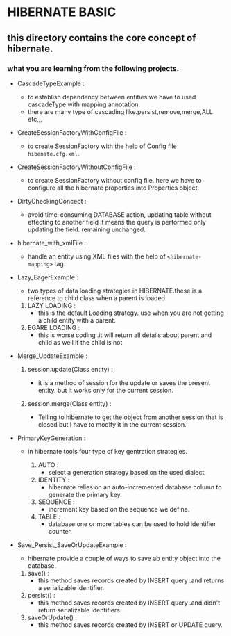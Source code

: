 # HIBERNATE BASIC
## this directory contains the core concept of hibernate. 
   ### what you are learning from the following projects.
   - CascadeTypeExample :
      
     - to establish dependency between entities we have to used cascadeType with mapping annotation.
     - there are many type of cascading like.persist,remove,merge,ALL etc,,,
     
   - CreateSessionFactoryWithConfigFile :

      - to create SessionFactory with the help of Config file `hibenate.cfg.xml`.

   - CreateSessionFactoryWithoutConfigFile :
      
     - to create SessionFactory without config file. here we have to configure all the hibernate properties into Properties object.
     
   - DirtyCheckingConcept :
      - avoid time-consuming DATABASE action, updating table without effecting to another field it means the query is performed only updating the field. remaining unchanged.
      
   - hibernate_with_xmlFile :
      
     - handle an entity using XML files with the help of `<hibernate-mapping>` tag.
     
   - Lazy_EagerExample :

     - two types of data loading strategies in HIBERNATE.these is a reference to child class when a parent is loaded.

      1. LAZY LOADING :
         - this is the default Loading strategy. use when you are not getting a child entity with a parent.
      2. EGARE LOADING :
         - this is worse coding .it will return all details about parent and child as well if the child is not 

   - Merge_UpdateExample :
      1. session.update(Class entity) :
         - it is a method of session for the update or saves the present entity. but it works only for the current session.
        
      2. session.merge(Class entity) :
         - Telling to hibernate to get the object from another session that is closed but I have to modify it in the current session.
       

   - PrimaryKeyGeneration :
      
      - in hibernate tools four type of key gentration strategies.

         1. AUTO :
            - select a generation strategy based on the used dialect.
         2. IDENTITY :
            - hibernate relies on an auto-incremented database column to generate the primary key.
         3. SEQUENCE :
            - increment key based on the sequence we define.
         4. TABLE :
            - database one or more tables can be used to hold identifier counter.
   - Save_Persist_SaveOrUpdateExample :

     - hibernate provide a couple of ways to save ab entity object into the database.
      1. save() :
         - this method saves records created by INSERT query .and returns a serializable identifier.
      2. persist() :
         - this method saves records created by INSERT query .and didn't return serializable identifiers.
      3. saveOrUpdate() :
         - this method saves records created by INSERT or UPDATE query.

